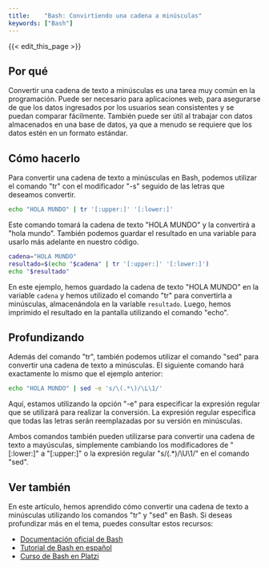 ```yaml
---
title:    "Bash: Convirtiendo una cadena a minúsculas"
keywords: ["Bash"]
---
```


{{< edit_this_page >}}

## Por qué

Convertir una cadena de texto a minúsculas es una tarea muy común en la programación. Puede ser necesario para aplicaciones web, para asegurarse de que los datos ingresados por los usuarios sean consistentes y se puedan comparar fácilmente. También puede ser útil al trabajar con datos almacenados en una base de datos, ya que a menudo se requiere que los datos estén en un formato estándar.

## Cómo hacerlo

Para convertir una cadena de texto a minúsculas en Bash, podemos utilizar el comando "tr" con el modificador "-s" seguido de las letras que deseamos convertir.

```Bash
echo "HOLA MUNDO" | tr '[:upper:]' '[:lower:]'
```

Este comando tomará la cadena de texto "HOLA MUNDO" y la convertirá a "hola mundo". También podemos guardar el resultado en una variable para usarlo más adelante en nuestro código.

```Bash
cadena="HOLA MUNDO"
resultado=$(echo "$cadena" | tr '[:upper:]' '[:lower:]')
echo "$resultado"
```

En este ejemplo, hemos guardado la cadena de texto "HOLA MUNDO" en la variable `cadena` y hemos utilizado el comando "tr" para convertirla a minúsculas, almacenándola en la variable `resultado`. Luego, hemos imprimido el resultado en la pantalla utilizando el comando "echo".

## Profundizando

Además del comando "tr", también podemos utilizar el comando "sed" para convertir una cadena de texto a minúsculas. El siguiente comando hará exactamente lo mismo que el ejemplo anterior:

```Bash
echo "HOLA MUNDO" | sed -e 's/\(.*\)/\L\1/'
```

Aquí, estamos utilizando la opción "-e" para especificar la expresión regular que se utilizará para realizar la conversión. La expresión regular especifica que todas las letras serán reemplazadas por su versión en minúsculas.

Ambos comandos también pueden utilizarse para convertir una cadena de texto a mayúsculas, simplemente cambiando los modificadores de "[:lower:]" a "[:upper:]" o la expresión regular "s/\(.*\)/\U\1/" en el comando "sed".

## Ver también

En este artículo, hemos aprendido cómo convertir una cadena de texto a minúsculas utilizando los comandos "tr" y "sed" en Bash. Si deseas profundizar más en el tema, puedes consultar estos recursos:

- [Documentación oficial de Bash](https://www.gnu.org/software/bash/manual/bash.html)
- [Tutorial de Bash en español](https://blog.desdelinux.net/tutorial-de-bash-en-espanol/)
- [Curso de Bash en Platzi](https://platzi.com/clases/bash/)